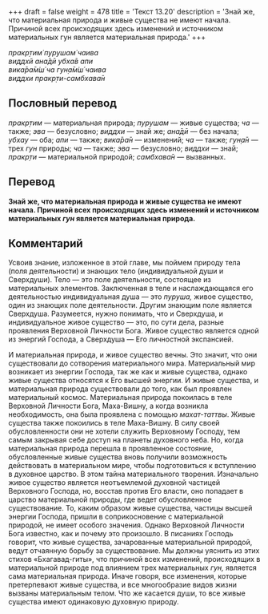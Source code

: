 +++
draft = false
weight = 478
title = 'Текст 13.20'
description = 'Знай же, что материальная природа и живые существа не имеют начала. Причиной всех происходящих здесь изменений и источником материальных гун является материальная природа.'
+++

_пракр̣тим̇ пурушам̇ чаива  
виддхй ана̄дӣ убха̄в апи  
вика̄ра̄м̇ш́ ча гун̣а̄м̇ш́ чаива  
виддхи пракр̣ти-самбхава̄н_

## Пословный перевод

_пракр̣тим_ — материальная природа; _пурушам_ — живые существа; _ча_ — также; _эва_ — безусловно; _виддхи_ — знай же; _ана̄дӣ_ — без начала; _убхау_ — оба; _апи_ — также; _вика̄ра̄н_ — изменений; _ча_ — также; _гун̣а̄н_ — трех _гун_ природы; _ча_ — также; _эва_ — безусловно; _виддхи_ — знай; _пракр̣ти_ — материальной природой; _самбхава̄н_ — вызванных.

## Перевод

**Знай же, что материальная природа и живые существа не имеют начала. Причиной всех происходящих здесь изменений и источником материальных _гун_ является материальная природа.**

## Комментарий

Усвоив знание, изложенное в этой главе, мы поймем природу тела (поля деятельности) и знающих тело (индивидуальной души и Сверхдуши). Тело — это поле деятельности, состоящее из материальных элементов. Заключенная в теле и наслаждающаяся его деятельностью индивидуальная душа — это _пуруша,_ живое существо, один из знающих поле деятельности. Другим знающим поле является Сверхдуша. Разумеется, нужно понимать, что и Сверхдуша, и индивидуальное живое существо — это, по сути дела, разные проявления Верховной Личности Бога. Живое существо является одной из энергий Господа, а Сверхдуша — Его личностной экспансией.

И материальная природа, и живое существо вечны. Это значит, что они существовали до сотворения материального мира. Материальный мир возникает из энергии Господа, так же как и живые существа, однако живые существа относятся к Его высшей энергии. И живые существа, и материальная природа существовали до того, как был проявлен материальный космос. Материальная природа покоилась в теле Верховной Личности Бога, Маха-Вишну, а когда возникла необходимость, она была проявлена с помощью _махат-таттвы_. Живые существа также покоились в теле Маха-Вишну. В силу своей обусловленности они не хотели служить Верховному Господу, тем самым закрывая себе доступ на планеты духовного неба. Но, когда материальная природа перешла в проявленное состояние, обусловленные живые существа вновь получили возможность действовать в материальном мире, чтобы подготовиться к вступлению в духовное царство. В этом тайна материального творения. Изначально живое существо является неотъемлемой духовной частицей Верховного Господа, но, восстав против Его власти, оно попадает в царство материальной природы, где ведет обусловленное существование. То, каким образом живые существа, частицы высшей энергии Господа, пришли в соприкосновение с материальной природой, не имеет особого значения. Однако Верховной Личности Бога известно, как и почему это произошло. В писаниях Господь говорит, что живые существа, зачарованные материальной природой, ведут отчаянную борьбу за существование. Мы должны уяснить из этих стихов «Бхагавад-гиты», что причиной всех изменений, происходящих в материальной природе под влиянием трех материальных _гун,_ является сама материальная природа. Иначе говоря, все изменения, которые претерпевают живые существа, и все многообразие видов жизни вызваны материальным телом. Что же касается души, то все живые существа имеют одинаковую духовную природу.
